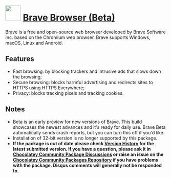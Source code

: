 # <img src="https://cdn.jsdelivr.net/gh/chocolatey/chocolatey-coreteampackages@master/icons/brave-beta.svg" width="48" height="48"/> [Brave Browser (Beta)](https://chocolatey.org/packages/brave)

Brave is a free and open-source web browser developed by Brave Software Inc. based on the Chromium web browser. Brave supports Windows, macOS, Linux and Android.

## Features

* Fast browsing: by blocking trackers and intrusive ads that slows down the browsing;
* Secure browsing: blocks harmful advertising and redirects sites to HTTPS using HTTPS Everywhere;
* Privacy: blocks tracking pixels and tracking cookies.

## Notes

- Beta is an early preview for new versions of Brave. This build showcases the newest advances and it's ready for daily use. Brave Beta automatically sends crash reports, but you can turn this off if you'd like.
- Installation of 32-bit version is no longer supported by this package.
- **If the package is out of date please check [Version History](#versionhistory) for the latest submitted version. If you have a question, please ask it in [Chocolatey Community Package Discussions](https://github.com/chocolatey-community/chocolatey-packages/discussions) or raise an issue on the [Chocolatey Community Packages Repository](https://github.com/chocolatey-community/chocolatey-packages/issues) if you have problems with the package. Disqus comments will generally not be responded to.**
